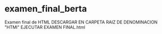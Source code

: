 # examen_final_berta
Examen final de HTML
DESCARGAR EN CARPETA RAIZ DE DENOMINACION "HTMl"
EJECUTAR EXAMEN FINAL.html
